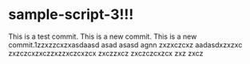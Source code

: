 # sample-script-3!!!

This is a test commit.
This is a new commit.
This is a new commit.1zzxzzcxzxasdaasd
asad
asasd
agnn
zxzxczcxz
aadasdxzxzxc
zxzczcxzxczzxzzxczcxzcx
zxczzxcz
zxczczcxzcx
zxz
zxcz
